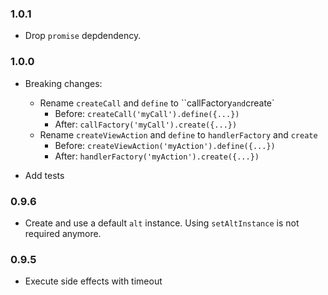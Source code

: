 ### 1.0.1

- Drop `promise` depdendency.

### 1.0.0

- Breaking changes: 
    - Rename `createCall` and `define` to ``callFactory` and `create`
        - Before: `createCall('myCall').define({...})`
        - After: `callFactory('myCall').create({...})`
    - Rename `createViewAction` and `define` to `handlerFactory` and `create`
        - Before: `createViewAction('myAction').define({...})`
        - After: `handlerFactory('myAction').create({...})`

- Add tests

### 0.9.6

- Create and use a default `alt` instance. Using `setAltInstance` is not required anymore.

### 0.9.5

- Execute side effects with timeout